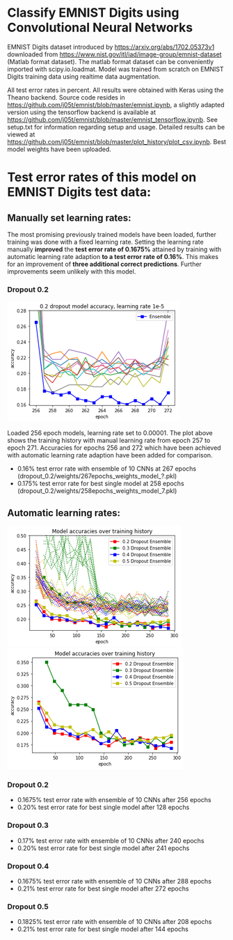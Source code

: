 # Classify EMNIST Digits using Convolutional Neural Networks
EMNIST Digits dataset introduced by https://arxiv.org/abs/1702.05373v1 downloaded from https://www.nist.gov/itl/iad/image-group/emnist-dataset (Matlab format dataset). The matlab format dataset can be conveniently imported with scipy.io.loadmat.
Model was trained from scratch on EMNIST Digits training data using realtime data augmentation. 

All test error rates in percent. All results were obtained with Keras using the Theano backend. Source code resides in https://github.com/j05t/emnist/blob/master/emnist.ipynb, a slightly adapted version using the tensorflow backend is available at https://github.com/j05t/emnist/blob/master/emnist_tensorflow.ipynb. See setup.txt for information regarding setup and usage. Detailed results can be viewed at https://github.com/j05t/emnist/blob/master/plot_history/plot_csv.ipynb. Best model weights have been uploaded.
# Test error rates of this model on EMNIST Digits test data:
## Manually set learning rates:
The most promising previously trained models have been loaded, further training was done with a fixed learning rate. Setting the learning rate manually __improved__ the __test error rate of 0.1675%__ attained by training with automatic learning rate adaption __to a test error rate of 0.16%__. This makes for an improvement of __three additional correct predictions__. Further improvements seem unlikely with this model.
### Dropout 0.2
![accuracies after training with manual set learning rate](plot_history/accuracies_manual_lr.png)

Loaded 256 epoch models, learning rate set to 0.00001. The plot above shows the training history with manual learning rate  from epoch 257 to epoch 271. Accuracies for epochs 256 and 272 which have been achieved with automatic learning rate adaption have been added for comparison.
* 0.16% test error rate with ensemble of 10 CNNs at 267 epochs (dropout_0.2/weights/267epochs_weights_model_?.pkl)
* 0.175% test error rate for best single model at 258 epochs (dropout_0.2/weights/258epochs_weights_model_7.pkl)

## Automatic learning rates:
![accuracies](plot_history/accuracy.png)![ensemble accuracies](plot_history/accuracy_ensembles.png)

### Dropout 0.2
* 0.1675% test error rate with ensemble of 10 CNNs after 256 epochs
* 0.20% test error rate for best single model after 128 epochs

### Dropout 0.3
* 0.17% test error rate with ensemble of 10 CNNs after 240 epochs
* 0.20% test error rate for best single model after 241 epochs

### Dropout 0.4
* 0.1675% test error rate with ensemble of 10 CNNs after 288 epochs
* 0.21% test error rate for best single model after 272 epochs

### Dropout 0.5
* 0.1825% test error rate with ensemble of 10 CNNs after 208 epochs
* 0.21% test error rate for best single model after 144 epochs

